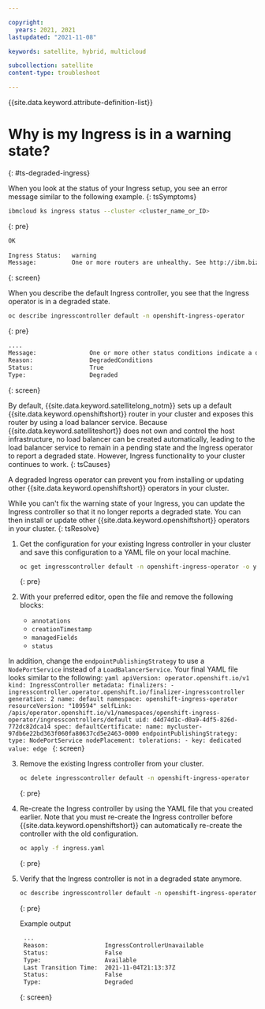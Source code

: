 ```yaml
---

copyright:
  years: 2021, 2021
lastupdated: "2021-11-08"

keywords: satellite, hybrid, multicloud

subcollection: satellite
content-type: troubleshoot

---
```


{{site.data.keyword.attribute-definition-list}}

# Why is my Ingress is in a warning state?
{: #ts-degraded-ingress}


When you look at the status of your Ingress setup, you see an error message similar to the following example.
{: tsSymptoms}

```sh
ibmcloud ks ingress status --cluster <cluster_name_or_ID>
```
{: pre}

```sh
OK
                     
Ingress Status:   warning   
Message:          One or more routers are unhealthy. See http://ibm.biz/ingress-router-ts  
```
{: screen}

When you describe the default Ingress controller, you see that the Ingress operator is in a degraded state.

```sh
oc describe ingresscontroller default -n openshift-ingress-operator
```
{: pre}

```sh
....   
Message:               One or more other status conditions indicate a degraded state: LoadBalancerReady=False (LoadBalancerPending: The LoadBalancer service is pending)
Reason:                DegradedConditions
Status:                True
Type:                  Degraded
```
{: screen}


By default, {{site.data.keyword.satellitelong_notm}} sets up a default {{site.data.keyword.openshiftshort}} router in your cluster and exposes this router by using a load balancer service. Because {{site.data.keyword.satelliteshort}} does not own and control the host infrastructure, no load balancer can be created automatically, leading to the load balancer service to remain in a pending state and the Ingress operator to report a degraded state. However, Ingress functionality to your cluster continues to work.
{: tsCauses}

A degraded Ingress operator can prevent you from installing or updating other {{site.data.keyword.openshiftshort}} operators in your cluster.


While you can't fix the warning state of your Ingress, you can update the Ingress controller so that it no longer reports a degraded state. You can then install or update other {{site.data.keyword.openshiftshort}} operators in your cluster.
{: tsResolve}

1. Get the configuration for your existing Ingress controller in your cluster and save this configuration to a YAML file on your local machine.
    ```sh
    oc get ingresscontroller default -n openshift-ingress-operator -o yaml > ingress.yaml
    ```
    {: pre}

2. With your preferred editor, open the file and remove the following blocks:
    - `annotations`
    - `creationTimestamp`
    - `managedFields`
    - `status`
    
In addition, change the `endpointPublishingStrategy` to use a `NodePortService` instead of a `LoadBalancerService`. Your final YAML file looks similar to the following:
    ```yaml
    apiVersion: operator.openshift.io/v1
    kind: IngressController
    metadata:
      finalizers:
      - ingresscontroller.operator.openshift.io/finalizer-ingresscontroller
      generation: 2
      name: default
      namespace: openshift-ingress-operator
      resourceVersion: "109594"
      selfLink: /apis/operator.openshift.io/v1/namespaces/openshift-ingress-operator/ingresscontrollers/default
      uid: d4d74d1c-d0a9-4df5-826d-772dc82dca14
    spec:
      defaultCertificate:
        name: mycluster-97db6e22bd363f060fa80637cd5e2463-0000
      endpointPublishingStrategy:
        type: NodePortService
      nodePlacement:
        tolerations:
        - key: dedicated
          value: edge
    ```
    {: screen}

3. Remove the existing Ingress controller from your cluster.
    ```sh
    oc delete ingresscontroller default -n openshift-ingress-operator
    ```
    {: pre}

4. Re-create the Ingress controller by using the YAML file that you created earlier. Note that you must re-create the Ingress controller before {{site.data.keyword.openshiftshort}} can automatically re-create the controller with the old configuration.
    ```sh
    oc apply -f ingress.yaml
    ```
    {: pre}

5. Verify that the Ingress controller is not in a degraded state anymore.
    ```sh
    oc describe ingresscontroller default -n openshift-ingress-operator 
    ```
    {: pre}

    Example output
    ```sh
     ...
     Reason:                IngressControllerUnavailable
     Status:                False
     Type:                  Available
     Last Transition Time:  2021-11-04T21:13:37Z
     Status:                False
     Type:                  Degraded
    ```
    {: screen}
    
    
    
    
